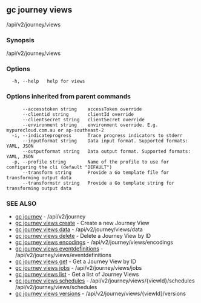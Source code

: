 ## gc journey views

/api/v2/journey/views

### Synopsis

/api/v2/journey/views

### Options

```
  -h, --help   help for views
```

### Options inherited from parent commands

```
      --accesstoken string    accessToken override
      --clientid string       clientId override
      --clientsecret string   clientSecret override
      --environment string    environment override. E.g. mypurecloud.com.au or ap-southeast-2
  -i, --indicateprogress      Trace progress indicators to stderr
      --inputformat string    Data input format. Supported formats: YAML, JSON
      --outputformat string   Data output format. Supported formats: YAML, JSON
  -p, --profile string        Name of the profile to use for configuring the cli (default "DEFAULT")
      --transform string      Provide a Go template file for transforming output data
      --transformstr string   Provide a Go template string for transforming output data
```

### SEE ALSO

* [gc journey](gc_journey.html)	 - /api/v2/journey
* [gc journey views create](gc_journey_views_create.html)	 - Create a new Journey View
* [gc journey views data](gc_journey_views_data.html)	 - /api/v2/journey/views/data
* [gc journey views delete](gc_journey_views_delete.html)	 - Delete a Journey View by ID
* [gc journey views encodings](gc_journey_views_encodings.html)	 - /api/v2/journey/views/encodings
* [gc journey views eventdefinitions](gc_journey_views_eventdefinitions.html)	 - /api/v2/journey/views/eventdefinitions
* [gc journey views get](gc_journey_views_get.html)	 - Get a Journey View by ID
* [gc journey views jobs](gc_journey_views_jobs.html)	 - /api/v2/journey/views/jobs
* [gc journey views list](gc_journey_views_list.html)	 - Get a list of Journey Views
* [gc journey views schedules](gc_journey_views_schedules.html)	 - /api/v2/journey/views/{viewId}/schedules /api/v2/journey/views/schedules
* [gc journey views versions](gc_journey_views_versions.html)	 - /api/v2/journey/views/{viewId}/versions


